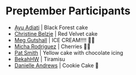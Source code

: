 # Preptember Participants

<!-- Add yourself to this file with your name, link to your GitHub profile, and your favorite cake or snack. -->

<!-- Please don't type or change anything above here. Work on your changes below. -->

- [Ayu Adiati](https://github.com/adiati98) | Black Forest cake
- [Christine Belzie](https://github.com/CBID2) | Red Velvet cake
- [Meg Gutshall](https://github.com/meg-gutshall) | ICE CREAM!!!! 🍨🍨
- [Micha Rodriguez](https://github.com/michaella23) | Cherries 🍒😊
- [Pat Smith](https://github.com/patasmith) | Yellow cake with chocolate icing
- [BekahHW](https://github.com/BekahHW) | Tiramisu
- [Danielle Andrews](https://github.com/DrAcula27) | Cookie Cake 🍪

